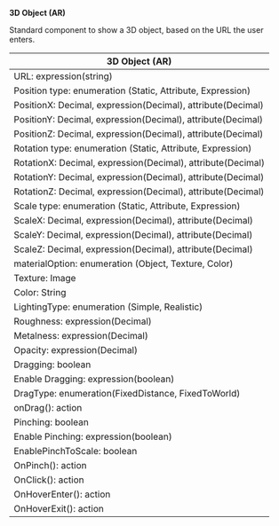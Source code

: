 **3D Object (AR)**

Standard component to show a 3D object, based on the URL the user enters.

| 3D Object (AR)                                              |
| ----------------------------------------------------------- |
| URL: expression(string)                                     |
| Position type: enumeration (Static, Attribute, Expression)  |
| PositionX: Decimal, expression(Decimal), attribute(Decimal) |
| PositionY: Decimal, expression(Decimal), attribute(Decimal) |
| PositionZ: Decimal, expression(Decimal), attribute(Decimal) |
| Rotation type: enumeration (Static, Attribute, Expression)  |
| RotationX: Decimal, expression(Decimal), attribute(Decimal) |
| RotationY: Decimal, expression(Decimal), attribute(Decimal) |
| RotationZ: Decimal, expression(Decimal), attribute(Decimal) |
| Scale type: enumeration (Static, Attribute, Expression)     |
| ScaleX: Decimal, expression(Decimal), attribute(Decimal)    |
| ScaleY: Decimal, expression(Decimal), attribute(Decimal)    |
| ScaleZ: Decimal, expression(Decimal), attribute(Decimal)    |
| materialOption: enumeration (Object, Texture, Color)        |
| Texture: Image                                              |
| Color: String                                               |
| LightingType: enumeration (Simple, Realistic)               |
| Roughness: expression(Decimal)                              |
| Metalness: expression(Decimal)                              |
| Opacity: expression(Decimal)                                |
| Dragging: boolean                                           |
| Enable Dragging: expression(boolean)                        |
| DragType: enumeration(FixedDistance, FixedToWorld)          |
| onDrag(): action                                            |
| Pinching: boolean                                           |
| Enable Pinching: expression(boolean)                        |
| EnablePinchToScale: boolean                                 |
| OnPinch(): action                                           |
| OnClick(): action                                           |
| OnHoverEnter(): action                                      |
| OnHoverExit(): action                                       |
